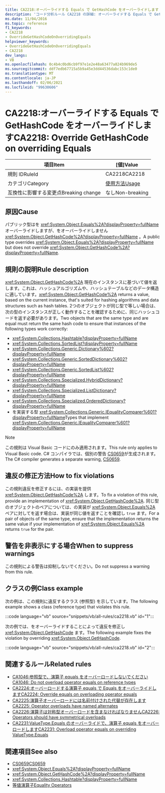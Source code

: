```yaml
---
title: CA2218:オーバーライドする Equals で GetHashCode をオーバーライドします
description: 'コード分析ルール CA2218 の詳細: オーバーライドする Equals で GetHashCode をオーバーライドする'
ms.date: 11/04/2016
ms.topic: reference
f1_keywords:
- CA2218
- OverrideGetHashCodeOnOverridingEquals
helpviewer_keywords:
- OverrideGetHashCodeOnOverridingEquals
- CA2218
dev_langs:
- VB
ms.openlocfilehash: 0c4b4c0bd6cb9f97e1e2e48a63477a824b969de5
ms.sourcegitcommit: ddf7edb67715a5b9a45e3dd44536dabc153c1de0
ms.translationtype: MT
ms.contentlocale: ja-JP
ms.lasthandoff: 02/06/2021
ms.locfileid: "99630606"
---
```

# <a name="ca2218-override-gethashcode-on-overriding-equals"></a><span data-ttu-id="839e8-103">CA2218:オーバーライドする Equals で GetHashCode をオーバーライドします</span><span class="sxs-lookup"><span data-stu-id="839e8-103">CA2218: Override GetHashCode on overriding Equals</span></span>

|<span data-ttu-id="839e8-104">項目</span><span class="sxs-lookup"><span data-stu-id="839e8-104">Item</span></span>|<span data-ttu-id="839e8-105">[値]</span><span class="sxs-lookup"><span data-stu-id="839e8-105">Value</span></span>|
|-|-|
|<span data-ttu-id="839e8-106">規則 ID</span><span class="sxs-lookup"><span data-stu-id="839e8-106">RuleId</span></span>|<span data-ttu-id="839e8-107">CA2218</span><span class="sxs-lookup"><span data-stu-id="839e8-107">CA2218</span></span>|
|<span data-ttu-id="839e8-108">カテゴリ</span><span class="sxs-lookup"><span data-stu-id="839e8-108">Category</span></span>|[<span data-ttu-id="839e8-109">使用方法</span><span class="sxs-lookup"><span data-stu-id="839e8-109">Usage</span></span>](usage-warnings.md)|
|<span data-ttu-id="839e8-110">互換性に影響する変更点</span><span class="sxs-lookup"><span data-stu-id="839e8-110">Breaking change</span></span>|<span data-ttu-id="839e8-111">なし</span><span class="sxs-lookup"><span data-stu-id="839e8-111">Non-breaking</span></span>|

## <a name="cause"></a><span data-ttu-id="839e8-112">原因</span><span class="sxs-lookup"><span data-stu-id="839e8-112">Cause</span></span>

<span data-ttu-id="839e8-113">パブリック型はを <xref:System.Object.Equals%2A?displayProperty=fullName> オーバーライドしますが、をオーバーライドしません <xref:System.Object.GetHashCode%2A?displayProperty=fullName> 。</span><span class="sxs-lookup"><span data-stu-id="839e8-113">A public type overrides <xref:System.Object.Equals%2A?displayProperty=fullName> but does not override <xref:System.Object.GetHashCode%2A?displayProperty=fullName>.</span></span>

## <a name="rule-description"></a><span data-ttu-id="839e8-114">規則の説明</span><span class="sxs-lookup"><span data-stu-id="839e8-114">Rule description</span></span>

<span data-ttu-id="839e8-115"><xref:System.Object.GetHashCode%2A> 現在のインスタンスに基づいて値を返します。これは、ハッシュアルゴリズムや、ハッシュテーブルなどのデータ構造に適しています。</span><span class="sxs-lookup"><span data-stu-id="839e8-115"><xref:System.Object.GetHashCode%2A> returns a value, based on the current instance, that's suited for hashing algorithms and data structures such as hash tables.</span></span> <span data-ttu-id="839e8-116">2つのオブジェクトが同じ型で等しい場合は、次の型のインスタンスが正しく動作することを確認するために、同じハッシュコードを返す必要があります。</span><span class="sxs-lookup"><span data-stu-id="839e8-116">Two objects that are the same type and are equal must return the same hash code to ensure that instances of the following types work correctly:</span></span>

- <xref:System.Collections.Hashtable?displayProperty=fullName>
- <xref:System.Collections.SortedList?displayProperty=fullName>
- <xref:System.Collections.Generic.Dictionary%602?displayProperty=fullName>
- <xref:System.Collections.Generic.SortedDictionary%602?displayProperty=fullName>
- <xref:System.Collections.Generic.SortedList%602?displayProperty=fullName>
- <xref:System.Collections.Specialized.HybridDictionary?displayProperty=fullName>
- <xref:System.Collections.Specialized.ListDictionary?displayProperty=fullName>
- <xref:System.Collections.Specialized.OrderedDictionary?displayProperty=fullName>
- <span data-ttu-id="839e8-117">を実装する型 <xref:System.Collections.Generic.IEqualityComparer%601?displayProperty=fullName></span><span class="sxs-lookup"><span data-stu-id="839e8-117">Types that implement <xref:System.Collections.Generic.IEqualityComparer%601?displayProperty=fullName></span></span>

> [!NOTE]
> <span data-ttu-id="839e8-118">この規則は Visual Basic コードにのみ適用されます。</span><span class="sxs-lookup"><span data-stu-id="839e8-118">This rule only applies to Visual Basic code.</span></span> <span data-ttu-id="839e8-119">C# コンパイラでは、個別の警告 [CS0659](../../../csharp/misc/cs0659.md)が生成されます。</span><span class="sxs-lookup"><span data-stu-id="839e8-119">The C# compiler generates a separate warning, [CS0659](../../../csharp/misc/cs0659.md).</span></span>

## <a name="how-to-fix-violations"></a><span data-ttu-id="839e8-120">違反の修正方法</span><span class="sxs-lookup"><span data-stu-id="839e8-120">How to fix violations</span></span>

<span data-ttu-id="839e8-121">この規則違反を修正するには、の実装を提供 <xref:System.Object.GetHashCode%2A> します。</span><span class="sxs-lookup"><span data-stu-id="839e8-121">To fix a violation of this rule, provide an implementation of <xref:System.Object.GetHashCode%2A>.</span></span> <span data-ttu-id="839e8-122">同じ型のオブジェクトのペアについては、の実装が <xref:System.Object.Equals%2A> ペアに対してを返す場合は、実装が同じ値を返すことを確認し `true` ます。</span><span class="sxs-lookup"><span data-stu-id="839e8-122">For a pair of objects of the same type, ensure that the implementation returns the same value if your implementation of <xref:System.Object.Equals%2A> returns `true` for the pair.</span></span>

## <a name="when-to-suppress-warnings"></a><span data-ttu-id="839e8-123">警告を非表示にする場合</span><span class="sxs-lookup"><span data-stu-id="839e8-123">When to suppress warnings</span></span>

<span data-ttu-id="839e8-124">この規則による警告は抑制しないでください。</span><span class="sxs-lookup"><span data-stu-id="839e8-124">Do not suppress a warning from this rule.</span></span>

## <a name="class-example"></a><span data-ttu-id="839e8-125">クラスの例</span><span class="sxs-lookup"><span data-stu-id="839e8-125">Class example</span></span>

<span data-ttu-id="839e8-126">次の例は、この規則に違反するクラス (参照型) を示しています。</span><span class="sxs-lookup"><span data-stu-id="839e8-126">The following example shows a class (reference type) that violates this rule.</span></span>

:::code language="vb" source="snippets/vb/all-rules/ca2218.vb" id="1":::

<span data-ttu-id="839e8-127">次の例では、をオーバーライドすることによって違反を修正し <xref:System.Object.GetHashCode> ます。</span><span class="sxs-lookup"><span data-stu-id="839e8-127">The following example fixes the violation by overriding <xref:System.Object.GetHashCode>.</span></span>

:::code language="vb" source="snippets/vb/all-rules/ca2218.vb" id="2":::

## <a name="related-rules"></a><span data-ttu-id="839e8-128">関連するルール</span><span class="sxs-lookup"><span data-stu-id="839e8-128">Related rules</span></span>

- [<span data-ttu-id="839e8-129">CA1046:参照型で、演算子 equals をオーバーロードしないでください</span><span class="sxs-lookup"><span data-stu-id="839e8-129">CA1046: Do not overload operator equals on reference types</span></span>](ca1046.md)
- [<span data-ttu-id="839e8-130">CA2224:オーバーロードする演算子 equals で Equals をオーバーライドします</span><span class="sxs-lookup"><span data-stu-id="839e8-130">CA2224: Override equals on overloading operator equals</span></span>](ca2224.md)
- [<span data-ttu-id="839e8-131">CA2225:演算子オーバーロードには名前付けされた代替が存在します</span><span class="sxs-lookup"><span data-stu-id="839e8-131">CA2225: Operator overloads have named alternates</span></span>](ca2225.md)
- [<span data-ttu-id="839e8-132">CA2226:演算子は対称型オーバーロードを含まなければなりません</span><span class="sxs-lookup"><span data-stu-id="839e8-132">CA2226: Operators should have symmetrical overloads</span></span>](ca2226.md)
- [<span data-ttu-id="839e8-133">CA2231:ValueType.Equals のオーバーライドで、演算子 equals をオーバーロードします</span><span class="sxs-lookup"><span data-stu-id="839e8-133">CA2231: Overload operator equals on overriding ValueType.Equals</span></span>](ca2231.md)

## <a name="see-also"></a><span data-ttu-id="839e8-134">関連項目</span><span class="sxs-lookup"><span data-stu-id="839e8-134">See also</span></span>

- [<span data-ttu-id="839e8-135">CS0659</span><span class="sxs-lookup"><span data-stu-id="839e8-135">CS0659</span></span>](../../../csharp/misc/cs0659.md)
- <xref:System.Object.Equals%2A?displayProperty=fullName>
- <xref:System.Object.GetHashCode%2A?displayProperty=fullName>
- <xref:System.Collections.Hashtable?displayProperty=fullName>
- [<span data-ttu-id="839e8-136">等値演算子</span><span class="sxs-lookup"><span data-stu-id="839e8-136">Equality Operators</span></span>](../../../standard/design-guidelines/equality-operators.md)
